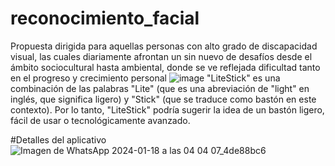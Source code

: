 # reconocimiento_facial
Propuesta dirigida para aquellas personas con alto grado de discapacidad visual, las cuales diariamente afrontan un sin nuevo de desafíos desde el ámbito sociocultural hasta ambiental, donde se ve reflejada dificultad tanto en el progreso y crecimiento personal
![image](https://github.com/tesis2024/reconocimiento_facial_discapacidad/assets/157004608/edd57d91-e703-4d66-9032-9921854400df)
"LiteStick" es una combinación de las palabras "Lite" (que es una abreviación de "light" en inglés, que significa ligero) y "Stick" (que se traduce como bastón en este contexto). Por lo tanto, "LiteStick" podría sugerir la idea de un bastón ligero, fácil de usar o tecnológicamente avanzado.

#Detalles del aplicativo
![Imagen de WhatsApp 2024-01-18 a las 04 04 07_4de88bc6](https://github.com/tesis2024/reconocimiento_facial_discapacidad/assets/157004608/ca30ccd8-858b-4f88-a1f3-624d6c57dcbe)
